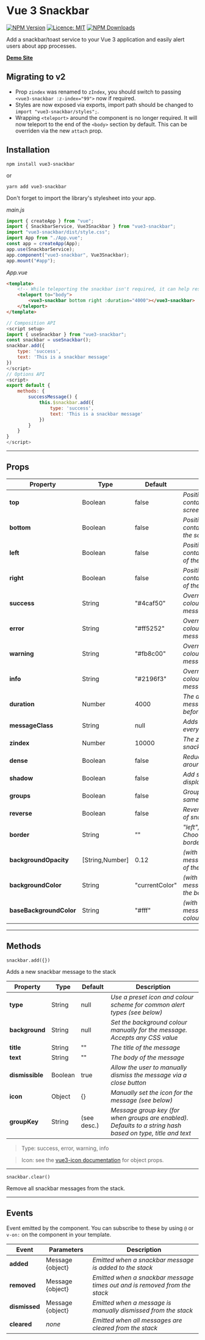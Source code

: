 # Vue 3 Snackbar

[![NPM Version](https://img.shields.io/npm/v/vue3-snackbar.svg?style=flat-square)](https://www.npmjs.com/package/vue3-snackbar)
[![Licence: MIT](https://img.shields.io/badge/License-MIT-red.svg?style=flat-square)](LICENCE)
[![NPM Downloads](https://img.shields.io/npm/dt/vue3-snackbar.svg?style=flat-square)](https://www.npmjs.com/package/vue3-snackbar)

Add a snackbar/toast service to your Vue 3 application and easily alert users about app processes.

**[Demo Site](https://craigrileyuk.github.io/vue3-snackbar/)**

## Migrating to v2

-   Prop `zindex` was renamed to `zIndex`, you should switch to passing `<vue3-snackbar :z-index="99">` now if required.
-   Styles are now exposed via exports, import path should be changed to `import "vue3-snackbar/styles";`.
-   Wrapping `<teleport>` around the component is no longer required. It will now teleport to the end of the `<body>` section by default. This can be overriden via the new `attach` prop.

## Installation

```
npm install vue3-snackbar
```

or

```
yarn add vue3-snackbar
```

Don't forget to import the library's stylesheet into your app.

_main.js_

```js
import { createApp } from "vue";
import { SnackbarService, Vue3Snackbar } from "vue3-snackbar";
import "vue3-snackbar/dist/style.css";
import App from "./App.vue";
const app = createApp(App);
app.use(SnackbarService);
app.component("vue3-snackbar", Vue3Snackbar);
app.mount("#app");
```

_App.vue_

```html
<template>
	<!-- While teleporting the snackbar isn't required, it can help resolve z-index issues -->
	<teleport to="body">
		<vue3-snackbar bottom right :duration="4000"></vue3-snackbar>
	</teleport>
</template>
```

```js
// Composition API
<script setup>
import { useSnackbar } from "vue3-snackbar";
const snackbar = useSnackbar();
snackbar.add({
    type: 'success',
    text: 'This is a snackbar message'
})
</script>
// Options API
<script>
export default {
    methods: {
        successMessage() {
            this.$snackbar.add({
                type: 'success',
                text: 'This is a snackbar message'
            })
        }
    }
}
</script>
```

---

## Props

| Property                | Type            | Default        | Description                                                                 |
| ----------------------- | --------------- | -------------- | --------------------------------------------------------------------------- |
| **top**                 | Boolean         | false          | _Position the snackbar container at the top of the screen_                  |
| **bottom**              | Boolean         | false          | _Position the snackbar container at the bottom of the screen_               |
| **left**                | Boolean         | false          | _Position the snackbar container towards the left of the screen_            |
| **right**               | Boolean         | false          | _Position the snackbar container towards the right of the screen_           |
| **success**             | String          | "#4caf50"      | _Override the background colour of success-type messages_                   |
| **error**               | String          | "#ff5252"      | _Override the background colour of error-type messages_                     |
| **warning**             | String          | "#fb8c00"      | _Override the background colour of warning-type messages_                   |
| **info**                | String          | "#2196f3"      | _Override the background colour of info-type messages_                      |
| **duration**            | Number          | 4000           | _The default time for messages to be displayed before being removed_        |
| **messageClass**        | String          | null           | _Adds a custom class to every message_                                      |
| **zindex**              | Number          | 10000          | _The z-index setting for the snackbar container_                            |
| **dense**               | Boolean         | false          | _Reduce the y-axis padding around each message_                             |
| **shadow**              | Boolean         | false          | _Add shadows to the displayed messages_                                     |
| **groups**              | Boolean         | false          | _Group messages with the same group-key_                                    |
| **reverse**             | Boolean         | false          | _Reverse the stacking order of snackbar messages_                           |
| **border**              | String          | ""             | _"left","right","top","bottom": Choose a setting for border-style messages_ |
| **backgroundOpacity**   | [String,Number] | 0.12           | _(with border-style messages) Set the opacity of the background_            |
| **backgroundColor**     | String          | "currentColor" | _(with border-style messages) Set the colour of the background_             |
| **baseBackgroundColor** | String          | "#fff"         | _(with border-style messages) Set the base colour of the background_        |

---

## Methods

`snackbar.add({})`

Adds a new snackbar message to the stack

| Property        | Type    | Default     | Description                                                                                                |
| --------------- | ------- | ----------- | ---------------------------------------------------------------------------------------------------------- |
| **type**        | String  | null        | _Use a preset icon and colour scheme for common alert types (see below)_                                   |
| **background**  | String  | null        | _Set the background colour manually for the message. Accepts any CSS value_                                |
| **title**       | String  | ""          | _The title of the message_                                                                                 |
| **text**        | String  | ""          | _The body of the message_                                                                                  |
| **dismissible** | Boolean | true        | _Allow the user to manually dismiss the message via a close button_                                        |
| **icon**        | Object  | {}          | _Manually set the icon for the message (see below)_                                                        |
| **groupKey**    | String  | (see desc.) | _Message group key (for when groups are enabled). Defaults to a string hash based on type, title and text_ |

> Type: success, error, warning, info

> Icon: see the [vue3-icon documentation](https://www.npmjs.com/package/vue3-icon) for object props.

---

`snackbar.clear()`

Remove all snackbar messages from the stack.

---

## Events

Event emitted by the component. You can subscribe to these by using `@` or `v-on:` on the component in your template.

| Event         | Parameters       | Description                                                               |
| ------------- | ---------------- | ------------------------------------------------------------------------- |
| **added**     | Message {object} | _Emitted when a snackbar message is added to the stack_                   |
| **removed**   | Message {object} | _Emitted when a snackbar message times out and is removed from the stack_ |
| **dismissed** | Message {object} | _Emitted when a message is manually dismissed from the stack_             |
| **cleared**   | _none_           | _Emitted when all messages are cleared from the stack_                    |
